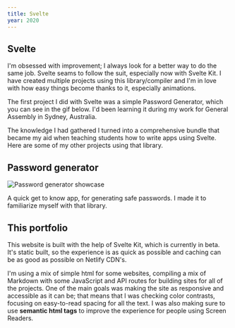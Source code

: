 ```yaml
---
title: Svelte
year: 2020
---
```


<style>
    article { @apply prose prose-invert prose-xl mb-32; }
    img { @apply rounded-lg max-w-full; }
</style>

<article>

# Svelte

I'm obsessed with improvement; I always look for a better way to do the same job. Svelte seams to follow the suit, especially now with Svelte Kit. I have created multiple projects using this library/compiler and I'm in love with how easy things become thanks to it, especially animations. 

The first project I did with Svelte was a simple Password Generator, which you can see in the gif below. I'd been learning it during my work for General Assembly in Sydney, Australia. 

The knowledge I had gathered I turned into a comprehensive bundle that became my aid when teaching students how to write apps using Svelte. Here are some of my other projects using that library. 

## Password generator

![Password generator showcase](/projects/passgen.gif)

A quick get to know app, for generating safe passwords. I made it to familiarize myself with that library. 

## This portfolio

This website is built with the help of Svelte Kit, which is currently in beta. It's static built, so the experience is as quick as possible and caching can be as good as possible on Netlify CDN's.

I'm using a mix of simple html for some websites, compiling a mix of Markdown with some JavaScript and API routes for building sites for all of the projects. 
One of the main goals was making the site as responsive and accessible as it can be; that means that I was checking color contrasts, focusing on easy-to-read spacing for all the text. 
I was also making sure to use __semantic html tags__ to improve the experience for people using Screen Readers. 

</article>
